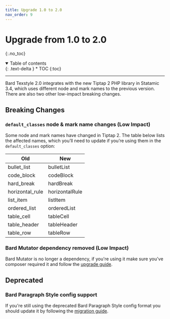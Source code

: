 ```yaml
---
title: Upgrade 1.0 to 2.0
nav_order: 9
---
```


# Upgrade from 1.0 to 2.0
{:.no_toc}

<details open markdown="block">
  <summary>
      Table of contents
  </summary>
  {: .text-delta }
* TOC
{:toc}
</details>

---

Bard Texstyle 2.0 integrates with the new Tiptap 2 PHP library in Statamic 3.4, which uses different node and mark names to the previous version. There are also two other low-impact breaking changes.

## Breaking Changes

### `default_classes` node & mark name changes (Low Impact)

Some node and mark names have changed in Tiptap 2. The table below lists the affected names, which you’ll need to update if you’re using them in the `default_classes` option:

| Old             | New            |
| --------------- | -------------- |
| bullet_list     | bulletList     | 
| code_block      | codeBlock      | 
| hard_break      | hardBreak      | 
| horizontal_rule | horizontalRule | 
| list_item       | listItem       | 
| ordered_list    | orderedList    | 
| table_cell      | tableCell      | 
| table_header    | tableHeader    | 
| table_row       | tableRow       | 

### Bard Mutator dependency removed (Low Impact)

Bard Mutator is no longer a dependency, if you're using it make sure you've composer required it and follow the [upgrade guide](https://jacksleight.github.io/statamic-bard-mutator/upgrade-1-0-to-2-0.html).

## Deprecated

### Bard Paragraph Style config support

If you're still using the deprecated Bard Paragraph Style config format you should update it by following the [migration guide](https://github.com/jacksleight/statamic-bard-texstyle/blob/main/MIGRATION.md).